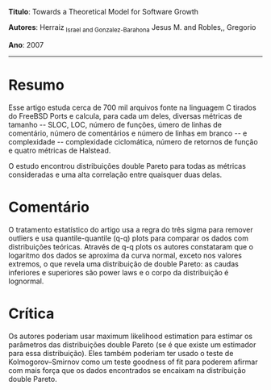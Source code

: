 **Titulo**: Towards a Theoretical Model for Software Growth

**Autores**: Herraiz<sub> Israel and Gonzalez-Barahona</sub> Jesus M. and Robles,, Gregorio

**Ano**: 2007


---


# Resumo #

Esse artigo estuda cerca de 700 mil arquivos fonte na linguagem C tirados do FreeBSD Ports e calcula, para cada um deles, diversas métricas  de tamanho -- SLOC, LOC, número de funções, úmero de linhas de comentário, número de comentários e número de linhas em branco -- e complexidade -- complexidade ciclomática, número de retornos de função e quatro métricas de Halstead.

O estudo encontrou distribuições double Pareto para todas as métricas consideradas e uma alta correlação entre quaisquer duas delas.

# Comentário #

O tratamento estatístico do artigo usa a regra do três sigma para remover outliers e usa quantile-quantile (q-q) plots para comparar os dados com distribuições teóricas. Através de q-q plots os autores constataram que o logaritmo dos dados se aproxima da curva normal, exceto nos valores extremos, o que revela uma distribuição de double Pareto: as caudas inferiores e superiores são power laws e o corpo da distribuição é lognormal.

# Crítica #

Os autores poderiam usar maximum likelihood estimation para estimar os parâmetros das distribuições double Pareto (se é que existe um estimador para essa distribuição). Eles também poderiam ter usado o teste de Kolmogorov–Smirnov como um teste goodness of fit para poderem afirmar com mais força que os dados encontrados se encaixam na distribuição double Pareto.
